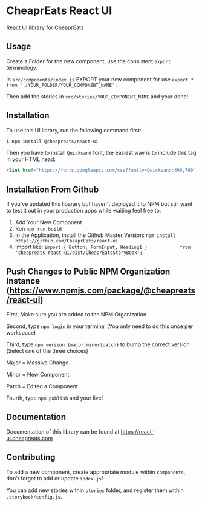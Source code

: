 # CheaprEats React UI
React UI library for CheaprEats

## Usage

Create a Folder for the new component, use the consistent `export` terminology.

In `src/components/index.js` EXPORT your new component for use `export * from './YOUR_FOLDER/YOUR_COMPONENT_NAME';`

Then add the stories in `src/stories/YOUR_COMPONENT_NAME` and your done!

## Installation

To use this UI library, run the following command first:

```bash
$ npm install @cheapreats/react-ui
```

Then you have to install `Quicksand` font, the easiest way is to include this tag in your HTML head:

```html
<link href="https://fonts.googleapis.com/css?family=Quicksand:400,700" rel="stylesheet">
```

## Installation From Github

If you've updated this libarary but haven't deployed it to NPM but still want to test it out in your production apps while waiting feel free to:
1) Add Your New Component
2) Run ```npm run build```
3) In the Application, install the Github Master Version: ```npm install https://github.com/CheaprEats/react-ui```
4) Import like: ```import { Button, FormInput, Heading1 }            from 'cheapreats-react-ui/dist/CheaprEatsStoryBook';```

## Push Changes to Public NPM Organization Instance (https://www.npmjs.com/package/@cheapreats/react-ui)

First, Make sure you are added to the NPM Organization

Second, type `npm login` in your terminal (You only need to do this once per workspace)

Third, type `npm version {major|minor|patch}` to bump the correct version (Select one of the three choices)

Major = Massive Change

Minor = New Component

Patch = Edited a Component

Fourth, type `npm publish` and your live!

## Documentation

Documentation of this library can be found at https://react-ui.cheapreats.com

## Contributing

To add a new component, create appropriate module within `components`, don't forget to add or update `index.js`!

You can add new stories within `stories` folder, and register them within `.storybook/config.js`.
